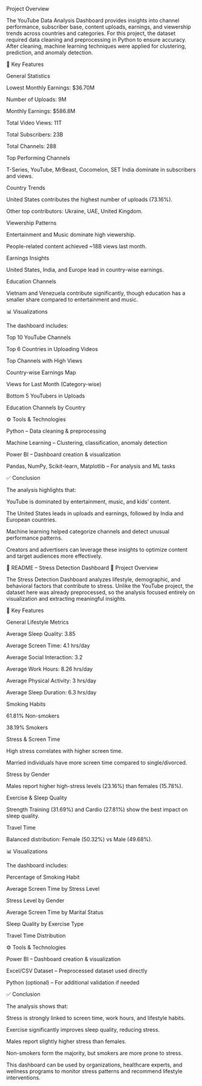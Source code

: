 Project Overview

The YouTube Data Analysis Dashboard provides insights into channel performance, subscriber base, content uploads, earnings, and viewership trends across countries and categories.
For this project, the dataset required data cleaning and preprocessing in Python to ensure accuracy. After cleaning, machine learning techniques were applied for clustering, prediction, and anomaly detection.

🔑 Key Features

General Statistics

Lowest Monthly Earnings: $36.70M

Number of Uploads: 9M

Monthly Earnings: $586.8M

Total Video Views: 11T

Total Subscribers: 23B

Total Channels: 288

Top Performing Channels

T-Series, YouTube, MrBeast, Cocomelon, SET India dominate in subscribers and views.

Country Trends

United States contributes the highest number of uploads (73.16%).

Other top contributors: Ukraine, UAE, United Kingdom.

Viewership Patterns

Entertainment and Music dominate high viewership.

People-related content achieved ~18B views last month.

Earnings Insights

United States, India, and Europe lead in country-wise earnings.

Education Channels

Vietnam and Venezuela contribute significantly, though education has a smaller share compared to entertainment and music.

📊 Visualizations

The dashboard includes:

Top 10 YouTube Channels

Top 6 Countries in Uploading Videos

Top Channels with High Views

Country-wise Earnings Map

Views for Last Month (Category-wise)

Bottom 5 YouTubers in Uploads

Education Channels by Country

⚙️ Tools & Technologies

Python – Data cleaning & preprocessing

Machine Learning – Clustering, classification, anomaly detection

Power BI – Dashboard creation & visualization

Pandas, NumPy, Scikit-learn, Matplotlib – For analysis and ML tasks

✅ Conclusion

The analysis highlights that:

YouTube is dominated by entertainment, music, and kids’ content.

The United States leads in uploads and earnings, followed by India and European countries.

Machine learning helped categorize channels and detect unusual performance patterns.

Creators and advertisers can leverage these insights to optimize content and target audiences more effectively.

📌 README – Stress Detection Dashboard
📖 Project Overview

The Stress Detection Dashboard analyzes lifestyle, demographic, and behavioral factors that contribute to stress. Unlike the YouTube project, the dataset here was already preprocessed, so the analysis focused entirely on visualization and extracting meaningful insights.

🔑 Key Features

General Lifestyle Metrics

Average Sleep Quality: 3.85

Average Screen Time: 4.1 hrs/day

Average Social Interaction: 3.2

Average Work Hours: 8.26 hrs/day

Average Physical Activity: 3 hrs/day

Average Sleep Duration: 6.3 hrs/day

Smoking Habits

61.81% Non-smokers

38.19% Smokers

Stress & Screen Time

High stress correlates with higher screen time.

Married individuals have more screen time compared to single/divorced.

Stress by Gender

Males report higher high-stress levels (23.16%) than females (15.78%).

Exercise & Sleep Quality

Strength Training (31.69%) and Cardio (27.81%) show the best impact on sleep quality.

Travel Time

Balanced distribution: Female (50.32%) vs Male (49.68%).

📊 Visualizations

The dashboard includes:

Percentage of Smoking Habit

Average Screen Time by Stress Level

Stress Level by Gender

Average Screen Time by Marital Status

Sleep Quality by Exercise Type

Travel Time Distribution

⚙️ Tools & Technologies

Power BI – Dashboard creation & visualization

Excel/CSV Dataset – Preprocessed dataset used directly

Python (optional) – For additional validation if needed

✅ Conclusion

The analysis shows that:

Stress is strongly linked to screen time, work hours, and lifestyle habits.

Exercise significantly improves sleep quality, reducing stress.

Males report slightly higher stress than females.

Non-smokers form the majority, but smokers are more prone to stress.

This dashboard can be used by organizations, healthcare experts, and wellness programs to monitor stress patterns and recommend lifestyle interventions.
